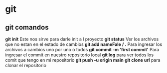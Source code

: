 # git

## git comandos

**git init** Este nos sirve para darle init a l proyecto
**git status** Ver los archivos que no estan en el estado de cambios
**git add nameFale / .** Para ingresar los archivos a cambios uno por uno o todos
**git commit -m 'first commit'** Para ingresar el commit en nuestro repositorio local
**git log** para ver todos los comit que tengo en mi repositorio
**git push -u origin main**
**git clone url** para clonar el repositorio